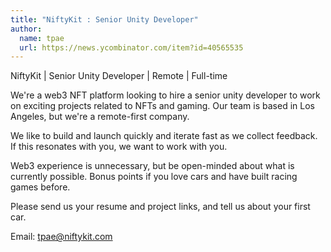```yaml
---
title: "NiftyKit : Senior Unity Developer"
author:
  name: tpae
  url: https://news.ycombinator.com/item?id=40565535
---
```

NiftyKit | Senior Unity Developer | Remote | Full-time

We&#x27;re a web3 NFT platform looking to hire a senior unity developer to work on exciting projects related to NFTs and gaming. Our team is based in Los Angeles, but we&#x27;re a remote-first company.

We like to build and launch quickly and iterate fast as we collect feedback. If this resonates with you, we want to work with you.

Web3 experience is unnecessary, but be open-minded about what is currently possible. Bonus points if you love cars and have built racing games before.

Please send us your resume and project links, and tell us about your first car.

Email: tpae@niftykit.com
